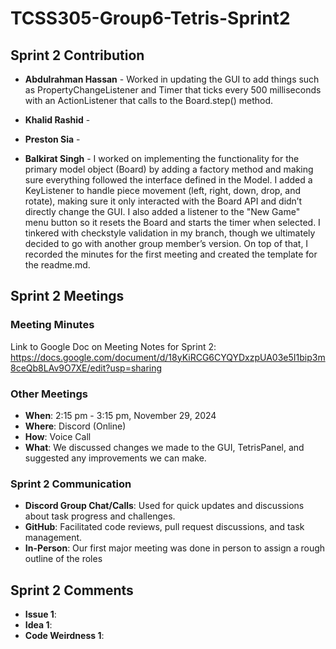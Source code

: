 # TCSS305-Group6-Tetris-Sprint2

## Sprint 2 Contribution

- **Abdulrahman Hassan**  - Worked in updating the GUI to add things such as PropertyChangeListener and Timer that ticks every 500 milliseconds with an ActionListener that calls to the Board.step() method.


- **Khalid Rashid**  -


- **Preston Sia**  -


- **Balkirat Singh**  - I worked on implementing the functionality for the primary model object (Board) by adding a factory method and making sure everything followed the interface defined in the Model. I added a KeyListener to handle piece movement (left, right, down, drop, and rotate), making sure it only interacted with the Board API and didn’t directly change the GUI. I also added a listener to the "New Game" menu button so it resets the Board and starts the timer when selected. I tinkered with checkstyle validation in my branch, though we ultimately decided to go with another group member’s version. On top of that, I recorded the minutes for the first meeting and created the template for the readme.md.

## Sprint 2 Meetings

### Meeting Minutes
Link to Google Doc on Meeting Notes for Sprint 2:
https://docs.google.com/document/d/18yKiRCG6CYQYDxzpUA03e5I1bip3m8ceQb8LAv9O7XE/edit?usp=sharing

### Other Meetings
- **When**: 2:15 pm - 3:15 pm, November 29, 2024
- **Where**: Discord (Online)
- **How**: Voice Call
- **What**: We discussed changes we made to the GUI, TetrisPanel, and suggested any improvements we can make. 

### Sprint 2 Communication

- **Discord Group Chat/Calls**: Used for quick updates and discussions about task progress and challenges.  
- **GitHub**: Facilitated code reviews, pull request discussions, and task management.  
- **In-Person**: Our first major meeting was done in person to assign a rough outline of the roles

## Sprint 2 Comments
- **Issue 1**: 
- **Idea 1**: 
- **Code Weirdness 1**:
